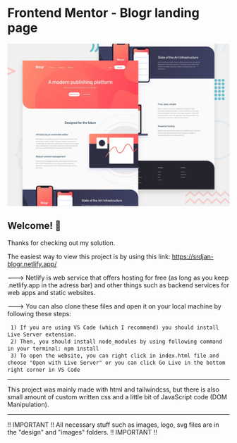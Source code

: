 # Frontend Mentor - Blogr landing page

![Design preview for the Blogr landing page coding challenge](./design/desktop-preview.jpg)

## Welcome! 👋

Thanks for checking out my solution.

The easiest way to view this project is by using this link: https://srdjan-blogr.netlify.app/

---> Netlify is web service that offers hosting for free (as long as you keep .netlify.app in the adress bar) and other things such as backend services for web apps and static websites.

---> You can also clone these files and open it on your local machine by following these steps:

     1) If you are using VS Code (which I recommend) you should install Live Server extension.
     2) Then, you should install node_modules by using following command in your terminal: npm install
     3) To open the website, you can right click in index.html file and choose "Open with Live Server" or you can click Go Live in the bottom right corner in VS Code

---

This project was mainly made with html and tailwindcss, but there is also small amount of custom written css and a little bit of JavaScript code (DOM Manipulation).

---

!! IMPORTANT !!
All necessary stuff such as images, logo, svg files are in the "design" and "images" folders.
!! IMPORTANT !!
